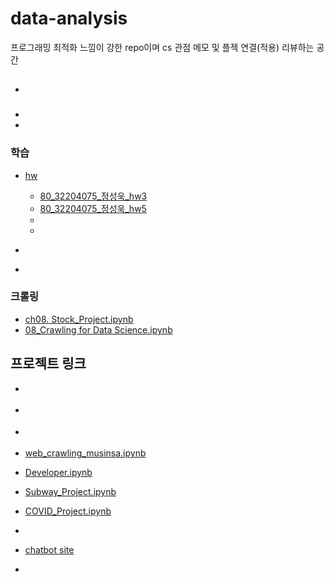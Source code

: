# data-analysis
프로그래밍 최적화 느낌이 강한 repo이며 cs 관점 메모 및 플젝 연결(적용) 리뷰하는 공간

## 
### 
- []()
### 
- []()
- []()

### 학습


- [hw]()
  - [80_32204075_정성욱_hw3](https://colab.research.google.com/drive/12KkGmcubfws6jteaOKV6IhqKHh6ro9k7)
  - [80_32204075_정성욱_hw5](https://colab.research.google.com/drive/150hxrJQh-fRhzUJR7qY0WPMJBjzl6g91)
  - []()
  - 


- []()
- 


[]()

### 크롤링
- [ch08. Stock_Project.ipynb](https://colab.research.google.com/drive/1SdzQBJPy1wOd15uNoM2GwagceVDTJpKm)
- [08_Crawling for Data Science.ipynb](https://colab.research.google.com/drive/1UT5CexDpCJDq1UXH1j7atHphhUnR0fMT)


## 프로젝트 링크
- []()
- []()
- []()

- [web_crawling_musinsa.ipynb](https://colab.research.google.com/github/saint-hong/project-crawling-2/blob/master/web_crawling_musinsa.ipynb#scrollTo=BlrdxT8g3ajJ)
- [Developer.ipynb](https://colab.research.google.com/drive/1vVTxT_mfl0MdB1sl-ZK1erpoXW-PSTst)
- [Subway_Project.ipynb](https://colab.research.google.com/drive/12KkGmcubfws6jteaOKV6IhqKHh6ro9k7)
- [COVID_Project.ipynb](https://colab.research.google.com/drive/1rpwPn-WpWuP6lULvCkdDD5H99N8Uqt63)
- 




- [chatbot site](https://github.com/davJ-star/nextjs-ai-chatbot)
- [](https://github.com/davJ-star/AIRobot/tree/main/david)




